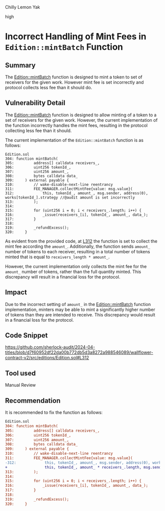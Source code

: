Chilly Lemon Yak

high

# Incorrect Handling of Mint Fees in `Edition::mintBatch` Function

## Summary

The [Edition::mintBatch](https://github.com/sherlock-audit/2024-04-titles/blob/d7f60952df22da00b772db5d3a8272a988546089/wallflower-contract-v2/src/editions/Edition.sol#L304) function is designed to mint a token to set of receivers for the given work. However mint fee is set incorrectly and protocol collects less fee than it should do.

## Vulnerability Detail


The [Edition::mintBatch](https://github.com/sherlock-audit/2024-04-titles/blob/d7f60952df22da00b772db5d3a8272a988546089/wallflower-contract-v2/src/editions/Edition.sol#L304) function is designed to allow minting of a token to a set of receivers for the given work. However, the current implementation of the function incorrectly handles the mint fees, resulting in the protocol collecting less fee than it should.

The current implementation of the `Edition::mintBatch` function is as follows:

```soldity
Edition.sol
304: function mintBatch(
305:         address[] calldata receivers_,
306:         uint256 tokenId_,
307:         uint256 amount_,
308:         bytes calldata data_
309:     ) external payable {
310:         // wake-disable-next-line reentrancy
311:         FEE_MANAGER.collectMintFee{value: msg.value}(
312:             this, tokenId_, amount_, msg.sender, address(0), works[tokenId_].strategy //@audit amount is set incorrectly
313:         );
314: 
315:         for (uint256 i = 0; i < receivers_.length; i++) {
316:             _issue(receivers_[i], tokenId_, amount_, data_);
317:         }
318: 
319:         _refundExcess();
320:     }

```

As evident from the provided code, at [L312](https://github.com/sherlock-audit/2024-04-titles/blob/d7f60952df22da00b772db5d3a8272a988546089/wallflower-contract-v2/src/editions/Edition.sol#L312) the function is set to collect the mint fee according the `amount_`. Additionally, the function sends `amount_` number of tokens to each receiver, resulting in a total number of tokens minted that is equal to `receivers_length * amount_`.

However, the current implementation only collects the mint fee for the `amount_` number of tokens, rather than the full quantity minted. This discrepancy will result in a financial loss for the protocol.

## Impact

Due to the incorrect setting of `amount_` in the [Edition::mintBatch](https://github.com/sherlock-audit/2024-04-titles/blob/d7f60952df22da00b772db5d3a8272a988546089/wallflower-contract-v2/src/editions/Edition.sol#L304) function implementation, minters may be able to mint a significantly higher number of tokens than they are intended to receive. This discrepancy would result in a financial loss for the protocol.

## Code Snippet

https://github.com/sherlock-audit/2024-04-titles/blob/d7f60952df22da00b772db5d3a8272a988546089/wallflower-contract-v2/src/editions/Edition.sol#L312

## Tool used

Manual Review

## Recommendation

It is recommended to fix the function as follows:
```diff
Edition.sol
304: function mintBatch(
305:         address[] calldata receivers_,
306:         uint256 tokenId_,
307:         uint256 amount_,
308:         bytes calldata data_
309:     ) external payable {
310:         // wake-disable-next-line reentrancy
311:         FEE_MANAGER.collectMintFee{value: msg.value}(
-312:             this, tokenId_, amount_, msg.sender, address(0), works[tokenId_].strategy
+                 this, tokenId_, amount_ * receivers_.length, msg.sender, address(0), works[tokenId_].strategy
313:         );
314: 
315:         for (uint256 i = 0; i < receivers_.length; i++) {
316:             _issue(receivers_[i], tokenId_, amount_, data_);
317:         }
318: 
319:         _refundExcess();
320:     }
```